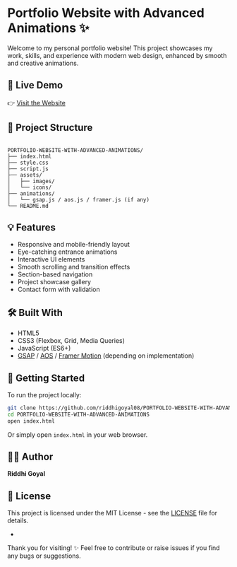 
# Portfolio Website with Advanced Animations ✨

Welcome to my personal portfolio website! This project showcases my work, skills, and experience with modern web design, enhanced by smooth and creative animations.

## 🔗 Live Demo

👉 [Visit the Website](https://riddhigoyal08.github.io/PORTFOLIO-WEBSITE-WITH-ADVANCED-ANIMATIONS/)

## 📁 Project Structure

```

PORTFOLIO-WEBSITE-WITH-ADVANCED-ANIMATIONS/
├── index.html
├── style.css
├── script.js
├── assets/
│   ├── images/
│   └── icons/
├── animations/
│   └── gsap.js / aos.js / framer.js (if any)
└── README.md

````

## 💡 Features

- Responsive and mobile-friendly layout
- Eye-catching entrance animations
- Interactive UI elements
- Smooth scrolling and transition effects
- Section-based navigation
- Project showcase gallery
- Contact form with validation

## 🛠️ Built With

- HTML5
- CSS3 (Flexbox, Grid, Media Queries)
- JavaScript (ES6+)
- [GSAP](https://greensock.com/gsap/) / [AOS](https://michalsnik.github.io/aos/) / [Framer Motion](https://www.framer.com/motion/) (depending on implementation)

## 🚀 Getting Started

To run the project locally:

```bash
git clone https://github.com/riddhigoyal08/PORTFOLIO-WEBSITE-WITH-ADVANCED-ANIMATIONS.git
cd PORTFOLIO-WEBSITE-WITH-ADVANCED-ANIMATIONS
open index.html
````

Or simply open `index.html` in your web browser.


## 👩‍💻 Author

**Riddhi Goyal**

## 📄 License

This project is licensed under the MIT License - see the [LICENSE](LICENSE) file for details.

-
Thank you for visiting! ✨ Feel free to contribute or raise issues if you find any bugs or suggestions.
